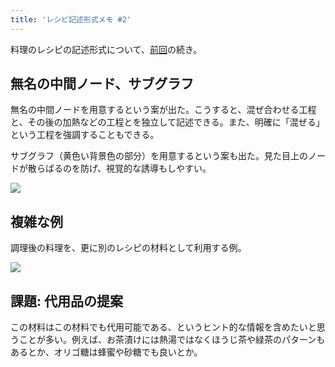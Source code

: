 ```yaml
---
title: 'レシピ記述形式メモ #2'
---
```

料理のレシピの記述形式について、[前回](https://r7kamura.com/articles/2022-05-13-mermaid-recipe-memo)の続き。

無名の中間ノード、サブグラフ
--------------

無名の中間ノードを用意するという案が出た。こうすると、混ぜ合わせる工程と、その後の加熱などの工程とを独立して記述できる。また、明確に「混ぜる」という工程を強調することもできる。

サブグラフ（黄色い背景色の部分）を用意するという案も出た。見た目上のノードが散らばるのを防げ、視覚的な誘導もしやすい。

![](https://lh4.googleusercontent.com/UEU3uKtkseYIlxCk3rtHhVZBvquOGlX_TS-Sn1WJWAh-fZLsUJqyZVeqsSJiCNMcPy9qeNkehzDvdSPoSNSyal6DhptQJIsto_qjZN0yGpx98xq3S-pLG_iLWtzWak-Yl5cTp-m3JMmo3aixyOIZYFJXmnPujBg8Y1w1pd77MTdbNRz5ZsscWrsQ)

複雑な例
----

調理後の料理を、更に別のレシピの材料として利用する例。

![](https://lh4.googleusercontent.com/Yt27Rwj86rm8CamsousCTbQ0nGFs-YAtbtBc0CmAaKbGOQpXr-RBPSQLYEazbHSCFyAMAJLbu6n0vW13hTvRP-QWYx6qHVuL03Wa5XWIurODH0FWr9PisBzCZiF2u3-99B_llKJKBMynh0QmHwNEDJLjRRjGOQCzZh4Q41KK_GjKbhnqTLslqv19)

課題: 代用品の提案
----------

この材料はこの材料でも代用可能である、というヒント的な情報を含めたいと思うことが多い。例えば、お茶漬けには熱湯ではなくほうじ茶や緑茶のパターンもあるとか、オリゴ糖は蜂蜜や砂糖でも良いとか。
